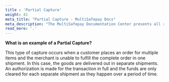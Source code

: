 ```yaml
---
title : 'Partial Capture'
weight: 41
meta_title: "Partial Capture - MultiSafepay Docs"
meta_description: "The MultiSafepay Documentation Center presents all relevant information about our Plugins and API. You can also find support pages for Payment Methods, Tools and General Questions as well as the contact details of our Support and Integration Teams."
read_more: '.'
---
```

**What is an example of a Partial Capture?**

This type of capture occurs when a customer places an order for multiple items and the merchant is unable to fulfill the complete order in one shipment.
In this case, the goods are delivered out in separate shipments. An authorization is made for the transaction in full and the funds are only cleared for each separate shipment as they happen over a period of time.